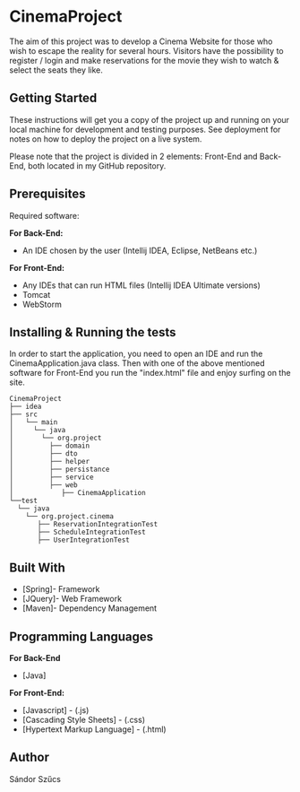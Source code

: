 # CinemaProject

The aim of this project was to develop a Cinema Website for those who wish to escape the reality for several hours. 
Visitors have the possibility to register / login and make reservations for the movie they wish to watch & select the seats they like.

## Getting Started
These instructions will get you a copy of the project up and running on your local machine for development and testing purposes. 
See deployment for notes on how to deploy the project on a live system. 

Please note that the project is divided in 2 elements: Front-End and Back-End, both located in my GitHub repository.

## Prerequisites
Required software: 

<strong>  For Back-End: </strong> 

*  An IDE chosen by the user (Intellij IDEA, Eclipse, NetBeans etc.)

<strong> For Front-End: </strong>  

* Any IDEs that can run HTML files (Intellij IDEA Ultimate versions)
* Tomcat
* WebStorm


## Installing & Running the tests
In order to start the application, you need to open an IDE and run the CinemaApplication.java class. Then with one of the above mentioned
software for Front-End you run the "index.html" file and enjoy surfing on the site.
````
CinemaProject
├── idea
├── src
│   └── main
│     └── java
│       └── org.project
│         ├── domain
│         ├── dto
│         ├── helper
│         ├── persistance
│         ├── service
│         ├── web
│            ├── CinemaApplication 
└──test
  └── java
    └── org.project.cinema
       ├── ReservationIntegrationTest
       ├── ScheduleIntegrationTest
       ├── UserIntegrationTest
````
## Built With

* [Spring]- Framework
* [JQuery]- Web Framework 
* [Maven]- Dependency Management 

## Programming Languages
<strong> For Back-End </strong>

* [Java]

<strong> For Front-End: </strong>

* [Javascript] - (.js)
* [Cascading Style Sheets] - (.css)
* [Hypertext Markup Language] - (.html)




## Author
Sándor Szűcs 